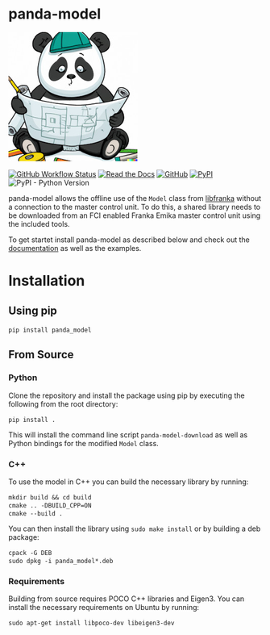 # panda-model

![robot_model logo](https://raw.githubusercontent.com/JeanElsner/panda_model/main/logo.jpg)

[![GitHub Workflow Status](https://img.shields.io/github/actions/workflow/status/JeanElsner/panda_model/build.yml)](https://github.com/JeanElsner/panda_model/actions/workflows/build.yml)
[![Read the Docs](https://img.shields.io/readthedocs/panda-model)](https://panda-model.readthedocs.io/)
[![GitHub](https://img.shields.io/github/license/JeanElsner/panda_model)](https://www.apache.org/licenses/LICENSE-2.0)
[![PyPI](https://img.shields.io/pypi/v/panda-model)](https://pypi.org/project/panda-model/)
![PyPI - Python Version](https://img.shields.io/pypi/pyversions/panda-model)

panda-model allows the offline use of the `Model` class from [libfranka](https://github.com/frankaemika/libfranka) without a connection to the master control unit. To do this, a shared library needs to be downloaded from an FCI enabled Franka Emika master control unit using the included tools.

To get startet install panda-model as described below and check out the [documentation](https://panda-model.readthedocs.io) as well as the examples.

# Installation
## Using pip
```
pip install panda_model
```
## From Source
### Python
Clone the repository and install the package using pip by executing the following from the root directory:
```
pip install .
```
This will install the command line script `panda-model-download` as well as Python bindings for the modified `Model` class.
### C++
To use the model in C++ you can build the necessary library by running:
```
mkdir build && cd build
cmake .. -DBUILD_CPP=ON
cmake --build .
```
You can then install the library using `sudo make install` or by building a deb package:
```
cpack -G DEB
sudo dpkg -i panda_model*.deb
```
### Requirements
Building from source requires POCO C++ libraries and Eigen3. You can install the necessary requirements on Ubuntu by running:
```
sudo apt-get install libpoco-dev libeigen3-dev
```